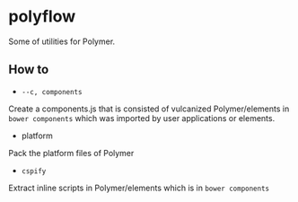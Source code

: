 # polyflow

Some of utilities for Polymer.

## How to

- `--c, components`

Create a components.js that is consisted of vulcanized Polymer/elements in `bower components` which was imported by user applications or elements.

- platform

Pack the platform files of Polymer

- `cspify`

Extract inline scripts in Polymer/elements which is in `bower components`
